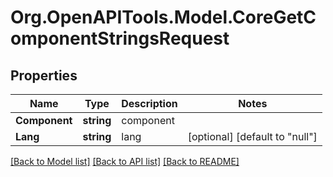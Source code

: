 # Org.OpenAPITools.Model.CoreGetComponentStringsRequest

## Properties

Name | Type | Description | Notes
------------ | ------------- | ------------- | -------------
**Component** | **string** | component | 
**Lang** | **string** | lang | [optional] [default to "null"]

[[Back to Model list]](../README.md#documentation-for-models) [[Back to API list]](../README.md#documentation-for-api-endpoints) [[Back to README]](../README.md)


